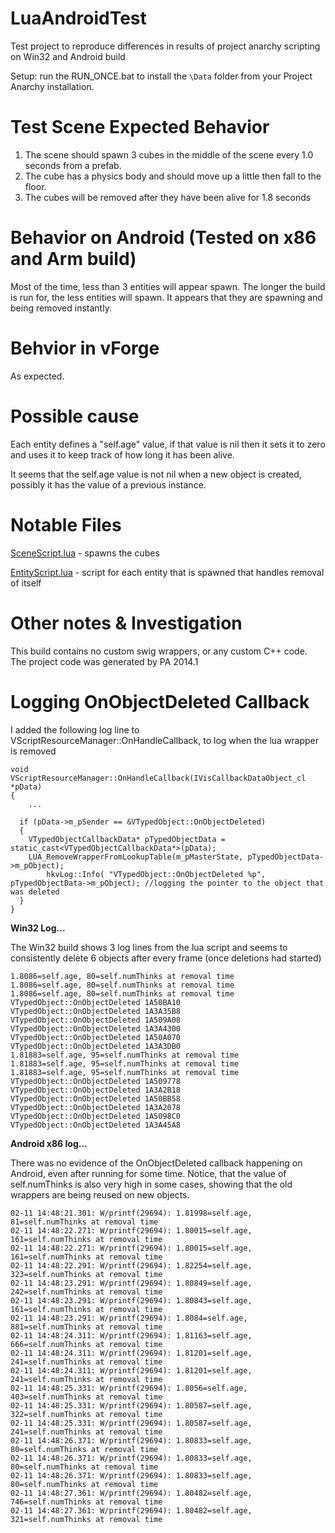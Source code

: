 # LuaAndroidTest
Test project to reproduce differences in results of project anarchy scripting on Win32 and Android build

Setup: run the RUN_ONCE.bat to install the `\Data` folder from your Project Anarchy installation.

# Test Scene Expected Behavior
1. The scene should spawn 3 cubes in the middle of the scene every 1.0 seconds from a prefab.
1. The cube has a physics body and should move up a little then fall to the floor.
1. The cubes will be removed after they have been alive for 1.8 seconds

# Behavior on Android (Tested on x86 and Arm build)
Most of the time, less than 3 entities will appear spawn.
The longer the build is run for, the less entities will spawn.
It appears that they are spawning and being removed instantly.

# Behvior in vForge
As expected.

# Possible cause
Each entity defines a "self.age" value, if that value is nil then it sets it to zero and uses it to keep track of how long it has been alive.

It seems that the self.age value is not nil when a new object is created, possibly it has the value of a previous instance.

# Notable Files 
[SceneScript.lua](Assets/Scripts/SceneScript.lua) - spawns the cubes

[EntityScript.lua](Assets/Scripts/EntityScript.lua) - script for each entity that is spawned that handles removal of itself

# Other notes & Investigation

This build contains no custom swig wrappers, or any custom C++ code. The project code was generated by PA 2014.1

# Logging OnObjectDeleted Callback

I added the following log line to VScriptResourceManager::OnHandleCallback, to log when the lua wrapper is removed

	void VScriptResourceManager::OnHandleCallback(IVisCallbackDataObject_cl *pData)
	{
		...
		
	  if (pData->m_pSender == &VTypedObject::OnObjectDeleted)
	  {
	    VTypedObjectCallbackData* pTypedObjectData = static_cast<VTypedObjectCallbackData*>(pData);
	    LUA_RemoveWrapperFromLookupTable(m_pMasterState, pTypedObjectData->m_pObject);
			hkvLog::Info( "VTypedObject::OnObjectDeleted %p", pTypedObjectData->m_pObject);	//logging the pointer to the object that was deleted
	  }
	}

**Win32 Log...**

The Win32 build shows 3 log lines from the lua script and seems to consistently delete 6 objects after every frame (once deletions had started)

	1.8086=self.age, 80=self.numThinks at removal time
	1.8086=self.age, 80=self.numThinks at removal time
	1.8086=self.age, 80=self.numThinks at removal time
	VTypedObject::OnObjectDeleted 1A50BA10
	VTypedObject::OnObjectDeleted 1A3A35B8
	VTypedObject::OnObjectDeleted 1A509A08
	VTypedObject::OnObjectDeleted 1A3A4300
	VTypedObject::OnObjectDeleted 1A50A070
	VTypedObject::OnObjectDeleted 1A3A3DB0
	1.81883=self.age, 95=self.numThinks at removal time
	1.81883=self.age, 95=self.numThinks at removal time
	1.81883=self.age, 95=self.numThinks at removal time
	VTypedObject::OnObjectDeleted 1A509778
	VTypedObject::OnObjectDeleted 1A3A2B18
	VTypedObject::OnObjectDeleted 1A50BB58
	VTypedObject::OnObjectDeleted 1A3A2078
	VTypedObject::OnObjectDeleted 1A5098C0
	VTypedObject::OnObjectDeleted 1A3A45A8

**Android x86 log...**

There was no evidence of the OnObjectDeleted callback happening on Android, even after running for some time.
Notice, that the value of self.numThinks is also very high in some cases, showing that the old wrappers are being reused on new objects.

	02-11 14:48:21.301: W/printf(29694): 1.81998=self.age, 81=self.numThinks at removal time
	02-11 14:48:22.271: W/printf(29694): 1.80015=self.age, 161=self.numThinks at removal time
	02-11 14:48:22.271: W/printf(29694): 1.80015=self.age, 161=self.numThinks at removal time
	02-11 14:48:22.291: W/printf(29694): 1.82254=self.age, 323=self.numThinks at removal time
	02-11 14:48:23.291: W/printf(29694): 1.80849=self.age, 242=self.numThinks at removal time
	02-11 14:48:23.291: W/printf(29694): 1.80843=self.age, 161=self.numThinks at removal time
	02-11 14:48:23.291: W/printf(29694): 1.8084=self.age, 881=self.numThinks at removal time
	02-11 14:48:24.311: W/printf(29694): 1.81163=self.age, 666=self.numThinks at removal time
	02-11 14:48:24.311: W/printf(29694): 1.81201=self.age, 241=self.numThinks at removal time
	02-11 14:48:24.311: W/printf(29694): 1.81201=self.age, 241=self.numThinks at removal time
	02-11 14:48:25.331: W/printf(29694): 1.8056=self.age, 403=self.numThinks at removal time
	02-11 14:48:25.331: W/printf(29694): 1.80587=self.age, 322=self.numThinks at removal time
	02-11 14:48:25.331: W/printf(29694): 1.80587=self.age, 241=self.numThinks at removal time
	02-11 14:48:26.371: W/printf(29694): 1.80833=self.age, 80=self.numThinks at removal time
	02-11 14:48:26.371: W/printf(29694): 1.80833=self.age, 80=self.numThinks at removal time
	02-11 14:48:26.371: W/printf(29694): 1.80833=self.age, 80=self.numThinks at removal time
	02-11 14:48:27.361: W/printf(29694): 1.80482=self.age, 746=self.numThinks at removal time
	02-11 14:48:27.361: W/printf(29694): 1.80482=self.age, 321=self.numThinks at removal time





